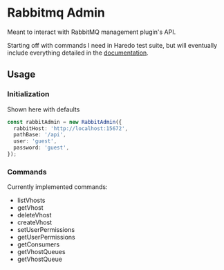 # Rabbitmq Admin

Meant to interact with RabbitMQ management plugin's API.

Starting off with commands I need in Haredo test suite,
but will eventually include everything detailed in the
[documentation](https://rawcdn.githack.com/rabbitmq/rabbitmq-server/v3.9.13/deps/rabbitmq_management/priv/www/api/index.html).

## Usage

### Initialization

Shown here with defaults

```typescript
const rabbitAdmin = new RabbitAdmin({
  rabbitHost: 'http://localhost:15672',
  pathBase: '/api',
  user: 'guest',
  password: 'guest',
});
```

### Commands

Currently implemented commands:

 * listVhosts
 * getVhost
 * deleteVhost
 * createVhost
 * setUserPermissions
 * getUserPermissions
 * getConsumers
 * getVhostQueues
 * getVhostQueue
